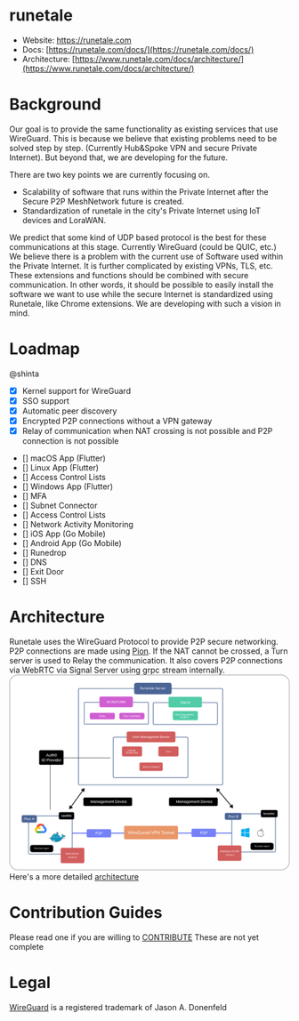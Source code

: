 # runetale
- Website: https://runetale.com
- Docs: [https://runetale.com/docs/](https://runetale.com/docs/)
- Architecture: [https://www.runetale.com/docs/architecture/](https://www.runetale.com/docs/architecture/)

# Background
Our goal is to provide the same functionality as existing services that use WireGuard.
This is because we believe that existing problems need to be solved step by step. (Currently Hub&Spoke VPN and secure Private Internet). 
But beyond that, we are developing for the future.

There are two key points we are currently focusing on.
- Scalability of software that runs within the Private Internet after the Secure P2P MeshNetwork future is created.
- Standardization of runetale in the city's Private Internet using IoT devices and LoraWAN.

We predict that some kind of UDP based protocol is the best for these communications at this stage. Currently WireGuard (could be QUIC, etc.)
We believe there is a problem with the current use of Software used within the Private Internet. It is further complicated by existing VPNs, TLS, etc.
These extensions and functions should be combined with secure communication.
In other words, it should be possible to easily install the software we want to use while the secure Internet is standardized using Runetale, like Chrome extensions.
We are developing with such a vision in mind.

# Loadmap
@shinta
- [x] Kernel support for WireGuard
- [x] SSO support
- [x] Automatic peer discovery
- [x] Encrypted P2P connections without a VPN gateway
- [x] Relay of communication when NAT crossing is not possible and P2P connection is not possible
- [] macOS App (Flutter)
- [] Linux App (Flutter)
- [] Access Control Lists
- [] Windows App (Flutter)
- [] MFA
- [] Subnet Connector
- [] Access Control Lists
- [] Network Activity Monitoring
- [] iOS App (Go Mobile)
- [] Android App (Go Mobile)
- [] Runedrop
- [] DNS
- [] Exit Door
- [] SSH

# Architecture
Runetale uses the WireGuard Protocol to provide P2P secure networking.
P2P connections are made using [Pion](https://github.com/pion/ice).
If the NAT cannot be crossed, a Turn server is used to Relay the communication.
It also covers P2P connections via WebRTC via Signal Server using grpc stream internally.
<img src="assets/arc-p2p.png" width="1000">
 Here's a more detailed [architecture](https://www.runetale.com/docs/architecture/)

# Contribution Guides
Please read one if you are willing to [CONTRIBUTE](/CONTRIBUTING.md)
These are not yet complete

# Legal
[WireGuard](https://www.wireguard.com/trademark-policy/) is a registered trademark of Jason A. Donenfeld
